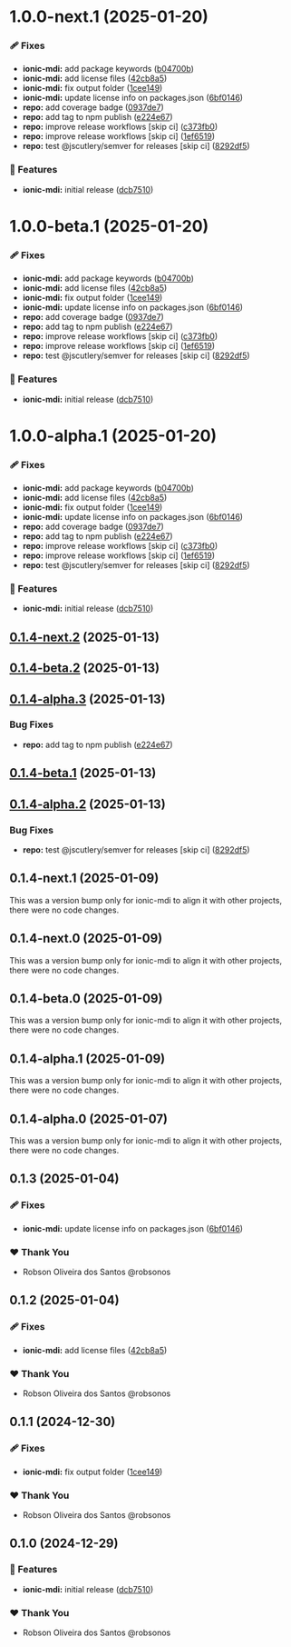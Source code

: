 # 1.0.0-next.1 (2025-01-20)


### 🩹 Fixes

* **ionic-mdi:** add  package keywords ([b04700b](https://github.com/robsonos/npm-packages/commit/b04700b5548031e246d2efb12b32bab438ae80c3))
* **ionic-mdi:** add license files ([42cb8a5](https://github.com/robsonos/npm-packages/commit/42cb8a5c14f892480bb3a019405baa4f19248dcf))
* **ionic-mdi:** fix output folder ([1cee149](https://github.com/robsonos/npm-packages/commit/1cee149234ef849bb609e27598b3960985f63c27))
* **ionic-mdi:** update license info on packages.json ([6bf0146](https://github.com/robsonos/npm-packages/commit/6bf01460bad614d7df59539ce0e8a18c2591c3a6))
* **repo:** add coverage badge ([0937de7](https://github.com/robsonos/npm-packages/commit/0937de78e2689fe41ac624787d6800e80e62e63b))
* **repo:** add tag to npm publish ([e224e67](https://github.com/robsonos/npm-packages/commit/e224e67f3a991af8196ae7f3717bcf2b9182bba9))
* **repo:** improve release workflows [skip ci] ([c373fb0](https://github.com/robsonos/npm-packages/commit/c373fb07683acb168c4796365c6e18c1d96be29d))
* **repo:** improve release workflows [skip ci] ([1ef6519](https://github.com/robsonos/npm-packages/commit/1ef65193c72d3f7f6046c5979902c3002e7cc81e))
* **repo:** test @jscutlery/semver for releases [skip ci] ([8292df5](https://github.com/robsonos/npm-packages/commit/8292df5f08968686a31aa0c2478292dd69380118))


### 🚀 Features

* **ionic-mdi:** initial release ([dcb7510](https://github.com/robsonos/npm-packages/commit/dcb75105ade641dcb58f7c74f03eeed7574615ce))

# 1.0.0-beta.1 (2025-01-20)


### 🩹 Fixes

* **ionic-mdi:** add  package keywords ([b04700b](https://github.com/robsonos/npm-packages/commit/b04700b5548031e246d2efb12b32bab438ae80c3))
* **ionic-mdi:** add license files ([42cb8a5](https://github.com/robsonos/npm-packages/commit/42cb8a5c14f892480bb3a019405baa4f19248dcf))
* **ionic-mdi:** fix output folder ([1cee149](https://github.com/robsonos/npm-packages/commit/1cee149234ef849bb609e27598b3960985f63c27))
* **ionic-mdi:** update license info on packages.json ([6bf0146](https://github.com/robsonos/npm-packages/commit/6bf01460bad614d7df59539ce0e8a18c2591c3a6))
* **repo:** add coverage badge ([0937de7](https://github.com/robsonos/npm-packages/commit/0937de78e2689fe41ac624787d6800e80e62e63b))
* **repo:** add tag to npm publish ([e224e67](https://github.com/robsonos/npm-packages/commit/e224e67f3a991af8196ae7f3717bcf2b9182bba9))
* **repo:** improve release workflows [skip ci] ([c373fb0](https://github.com/robsonos/npm-packages/commit/c373fb07683acb168c4796365c6e18c1d96be29d))
* **repo:** improve release workflows [skip ci] ([1ef6519](https://github.com/robsonos/npm-packages/commit/1ef65193c72d3f7f6046c5979902c3002e7cc81e))
* **repo:** test @jscutlery/semver for releases [skip ci] ([8292df5](https://github.com/robsonos/npm-packages/commit/8292df5f08968686a31aa0c2478292dd69380118))


### 🚀 Features

* **ionic-mdi:** initial release ([dcb7510](https://github.com/robsonos/npm-packages/commit/dcb75105ade641dcb58f7c74f03eeed7574615ce))

# 1.0.0-alpha.1 (2025-01-20)


### 🩹 Fixes

* **ionic-mdi:** add  package keywords ([b04700b](https://github.com/robsonos/npm-packages/commit/b04700b5548031e246d2efb12b32bab438ae80c3))
* **ionic-mdi:** add license files ([42cb8a5](https://github.com/robsonos/npm-packages/commit/42cb8a5c14f892480bb3a019405baa4f19248dcf))
* **ionic-mdi:** fix output folder ([1cee149](https://github.com/robsonos/npm-packages/commit/1cee149234ef849bb609e27598b3960985f63c27))
* **ionic-mdi:** update license info on packages.json ([6bf0146](https://github.com/robsonos/npm-packages/commit/6bf01460bad614d7df59539ce0e8a18c2591c3a6))
* **repo:** add coverage badge ([0937de7](https://github.com/robsonos/npm-packages/commit/0937de78e2689fe41ac624787d6800e80e62e63b))
* **repo:** add tag to npm publish ([e224e67](https://github.com/robsonos/npm-packages/commit/e224e67f3a991af8196ae7f3717bcf2b9182bba9))
* **repo:** improve release workflows [skip ci] ([c373fb0](https://github.com/robsonos/npm-packages/commit/c373fb07683acb168c4796365c6e18c1d96be29d))
* **repo:** improve release workflows [skip ci] ([1ef6519](https://github.com/robsonos/npm-packages/commit/1ef65193c72d3f7f6046c5979902c3002e7cc81e))
* **repo:** test @jscutlery/semver for releases [skip ci] ([8292df5](https://github.com/robsonos/npm-packages/commit/8292df5f08968686a31aa0c2478292dd69380118))


### 🚀 Features

* **ionic-mdi:** initial release ([dcb7510](https://github.com/robsonos/npm-packages/commit/dcb75105ade641dcb58f7c74f03eeed7574615ce))

## [0.1.4-next.2](https://github.com/robsonos/npm-packages/compare/ionic-mdi@0.1.4-beta.2...ionic-mdi@0.1.4-next.2) (2025-01-13)



## [0.1.4-beta.2](https://github.com/robsonos/npm-packages/compare/ionic-mdi@0.1.4-alpha.3...ionic-mdi@0.1.4-beta.2) (2025-01-13)



## [0.1.4-alpha.3](https://github.com/robsonos/npm-packages/compare/ionic-mdi@0.1.4-beta.1...ionic-mdi@0.1.4-alpha.3) (2025-01-13)


### Bug Fixes

* **repo:** add tag to npm publish ([e224e67](https://github.com/robsonos/npm-packages/commit/e224e67f3a991af8196ae7f3717bcf2b9182bba9))



## [0.1.4-beta.1](https://github.com/robsonos/npm-packages/compare/ionic-mdi@0.1.4-alpha.2...ionic-mdi@0.1.4-beta.1) (2025-01-13)



## [0.1.4-alpha.2](https://github.com/robsonos/npm-packages/compare/ionic-mdi@0.1.4-next.1...ionic-mdi@0.1.4-alpha.2) (2025-01-13)


### Bug Fixes

* **repo:** test @jscutlery/semver for releases [skip ci] ([8292df5](https://github.com/robsonos/npm-packages/commit/8292df5f08968686a31aa0c2478292dd69380118))



## 0.1.4-next.1 (2025-01-09)

This was a version bump only for ionic-mdi to align it with other projects, there were no code changes.

## 0.1.4-next.0 (2025-01-09)

This was a version bump only for ionic-mdi to align it with other projects, there were no code changes.

## 0.1.4-beta.0 (2025-01-09)

This was a version bump only for ionic-mdi to align it with other projects, there were no code changes.

## 0.1.4-alpha.1 (2025-01-09)

This was a version bump only for ionic-mdi to align it with other projects, there were no code changes.

## 0.1.4-alpha.0 (2025-01-07)

This was a version bump only for ionic-mdi to align it with other projects, there were no code changes.

## 0.1.3 (2025-01-04)

### 🩹 Fixes

- **ionic-mdi:** update license info on packages.json ([6bf0146](https://github.com/robsonos/npm-packages/commit/6bf0146))

### ❤️ Thank You

- Robson Oliveira dos Santos @robsonos

## 0.1.2 (2025-01-04)

### 🩹 Fixes

- **ionic-mdi:** add license files ([42cb8a5](https://github.com/robsonos/npm-packages/commit/42cb8a5))

### ❤️ Thank You

- Robson Oliveira dos Santos @robsonos

## 0.1.1 (2024-12-30)

### 🩹 Fixes

- **ionic-mdi:** fix output folder ([1cee149](https://github.com/robsonos/npm-packages/commit/1cee149))

### ❤️ Thank You

- Robson Oliveira dos Santos @robsonos

## 0.1.0 (2024-12-29)

### 🚀 Features

- **ionic-mdi:** initial release ([dcb7510](https://github.com/robsonos/npm-packages/commit/dcb7510))

### ❤️ Thank You

- Robson Oliveira dos Santos @robsonos
